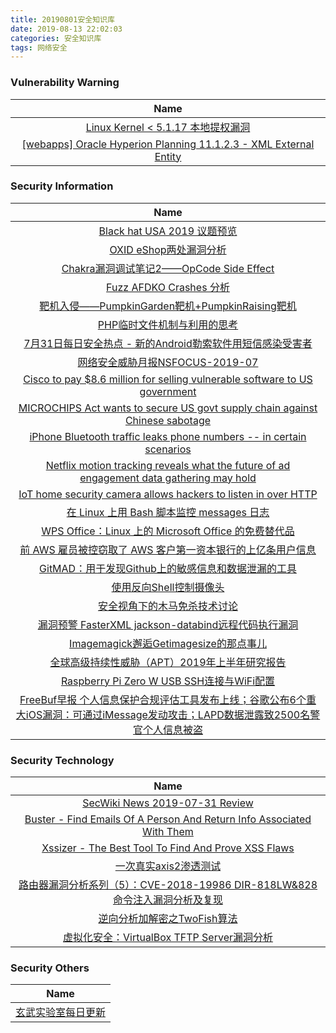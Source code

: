 ```yaml
---
title: 20190801安全知识库
date: 2019-08-13 22:02:03
categories: 安全知识库
tags: 网络安全
---
```


###  						       							Vulnerability Warning

|                             Name                             |
| :----------------------------------------------------------: |
|[Linux Kernel < 5.1.17 本地提权漏洞](https://www.seebug.org/vuldb/ssvid-98033)|
|[[webapps] Oracle Hyperion Planning 11.1.2.3 - XML External Entity](https://www.exploit-db.com/exploits/47196)|

### 						        							Security Information
|                             Name                                    |
| :----------------------------------------------------------: |
|[Black hat USA 2019 议题预览](https://www.anquanke.com/post/id/183132)|
|[OXID eShop两处漏洞分析](https://www.anquanke.com/post/id/183153)|
|[Chakra漏洞调试笔记2——OpCode Side Effect](https://www.anquanke.com/post/id/183127)|
|[Fuzz AFDKO Crashes 分析](https://www.anquanke.com/post/id/183077)|
|[靶机入侵——PumpkinGarden靶机+PumpkinRaising靶机](https://www.anquanke.com/post/id/182889)|
|[PHP临时文件机制与利用的思考](https://www.anquanke.com/post/id/183046)|
|[7月31日每日安全热点 - 新的Android勒索软件用短信感染受害者](https://www.anquanke.com/post/id/183097)|
|[网络安全威胁月报NSFOCUS-2019-07](http://blog.nsfocus.net/nsfocus-2019-07/)|
|[Cisco to pay $8.6 million for selling vulnerable software to US government](https://www.zdnet.com/article/cisco-to-pay-8-6-million-for-selling-vulnerable-software-to-us-government/#ftag=RSSbaffb68)|
|[MICROCHIPS Act wants to secure US govt supply chain against Chinese sabotage](https://www.zdnet.com/article/microchips-act-wants-to-secure-us-govt-supply-chain-against-chinese-sabotage/#ftag=RSSbaffb68)|
|[iPhone Bluetooth traffic leaks phone numbers -- in certain scenarios](https://www.zdnet.com/article/iphone-bluetooth-traffic-leaks-phone-numbers-in-certain-scenarios/#ftag=RSSbaffb68)|
|[Netflix motion tracking reveals what the future of ad engagement data gathering may hold](https://www.zdnet.com/article/netflix-tracks-your-physical-activity-in-quest-for-perfect-video-quality/#ftag=RSSbaffb68)|
|[IoT home security camera allows hackers to listen in over HTTP](https://www.zdnet.com/article/iot-home-security-camera-allows-hackers-to-listen-in-over-http/#ftag=RSSbaffb68)|
|[在 Linux 上用 Bash 脚本监控 messages 日志](https://linux.cn/article-11171-1.html?utm_source=rss&utm_medium=rss)|
|[WPS Office：Linux 上的 Microsoft Office 的免费替代品](https://linux.cn/article-11170-1.html?utm_source=rss&utm_medium=rss)|
|[前 AWS 雇员被控窃取了 AWS 客户第一资本银行的上亿条用户信息](https://linux.cn/article-11169-1.html?utm_source=rss&utm_medium=rss)|
|[GitMAD：用于发现Github上的敏感信息和数据泄漏的工具](https://www.freebuf.com/sectool/208934.html)|
|[使用反向Shell控制摄像头](https://www.freebuf.com/articles/system/209261.html)|
|[安全视角下的木马免杀技术讨论](https://www.freebuf.com/articles/system/209652.html)|
|[漏洞预警  FasterXML jackson-databind远程代码执行漏洞](https://www.freebuf.com/vuls/209949.html)|
|[Imagemagick邂逅Getimagesize的那点事儿](https://www.freebuf.com/articles/network/209198.html)|
|[全球高级持续性威胁（APT）2019年上半年研究报告](https://www.freebuf.com/articles/paper/208811.html)|
|[Raspberry Pi Zero W USB SSH连接与WiFi配置](https://www.freebuf.com/geek/209255.html)|
|[FreeBuf早报  个人信息保护合规评估工具发布上线；谷歌公布6个重大iOS漏洞：可通过iMessage发动攻击；LAPD数据泄露致2500名警官个人信息被盗](https://www.freebuf.com/news/209938.html)|

### 						        							Security  Technology
|                             Name                                    |
| :----------------------------------------------------------: |
|[SecWiki News 2019-07-31 Review](http://www.sec-wiki.com/?2019-07-31)|
|[Buster - Find Emails Of A Person And Return Info Associated With Them](http://www.kitploit.com/2019/07/buster-find-emails-of-person-and-return.html)|
|[Xssizer - The Best Tool To Find And Prove XSS Flaws](http://www.kitploit.com/2019/07/xssizer-best-tool-to-find-and-prove-xss.html)|
|[一次真实axis2渗透测试](http://xz.aliyun.com/t/5832)|
|[路由器漏洞分析系列（5）：CVE-2018-19986 DIR-818LW&828命令注入漏洞分析及复现](http://xz.aliyun.com/t/5808)|
|[逆向分析加解密之TwoFish算法](http://xz.aliyun.com/t/5807)|
|[虚拟化安全：VirtualBox TFTP Server漏洞分析](http://xz.aliyun.com/t/5814)|

### 						        							Security  Others
|                             Name                                    |
| :----------------------------------------------------------: |
|[玄武实验室每日更新](https://weibo.com/p/1006065582522936/wenzhang?from=page_100606_profile&wvr=6&mod=wenzhangmore)|

